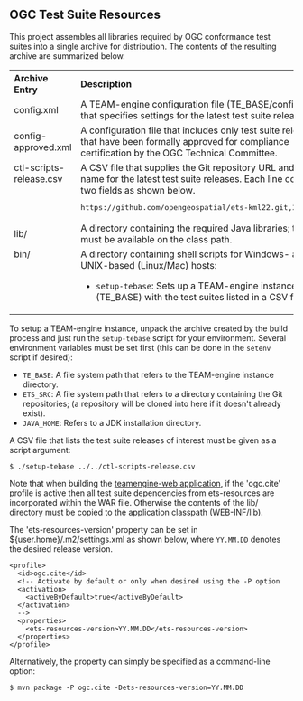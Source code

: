 ## OGC Test Suite Resources

This project assembles all libraries required by OGC conformance test suites 
into a single archive for distribution. The contents of the resulting archive 
are summarized below.

<table style="text-align: left;">
  <tr>
    <th>Archive Entry</th>
    <th>Description</th>
  </tr>
  <tr>
    <td>config.xml</td>
    <td>A TEAM-engine configuration file (TE_BASE/config.xml) that specifies 
    settings for the latest test suite releases.</td>
  </tr>
  <tr>
    <td>config-approved.xml</td>
    <td>A configuration file that includes only test suite releases that have 
    been formally approved for compliance certification by the OGC Technical 
    Committee.</td>
  </tr>
  <tr>
    <td style="vertical-align: top">ctl-scripts-release.csv</td>
    <td>A CSV file that supplies the Git repository URL and tag name for the 
    latest test suite releases. Each line contains two fields as shown below.
      <pre>https://github.com/opengeospatial/ets-kml22.git,2.2-r11</pre>
    </td>
  </tr>
  <tr>
    <td>lib/</td>
    <td>A directory containing the required Java libraries; these must be 
    available on the class path.</td>
  </tr>
  <tr>
    <td style="vertical-align: top">bin/</td>
    <td>A directory containing shell scripts for Windows- and UNIX-based 
    (Linux/Mac) hosts:
    <ul>
      <li><code>setup-tebase</code>: Sets up a TEAM-engine instance (TE_BASE) 
      with the test suites listed in a CSV file.</li>
    </ul>
    </td>
  </tr>
</table>

To setup a TEAM-engine instance, unpack the archive created by the build process and 
just run the `setup-tebase` script for your environment. Several environment variables 
must be set first (this can be done in the `setenv` script if desired):

* `TE_BASE`: A file system path that refers to the TEAM-engine instance directory.
* `ETS_SRC`: A file system path that refers to a directory containing the Git repositories; 
  (a repository will be cloned into here if it doesn't already exist).
* `JAVA_HOME`: Refers to a JDK installation directory.

A CSV file that lists the test suite releases of interest must be given as a script argument:

    $ ./setup-tebase ../../ctl-scripts-release.csv


Note that when building the [teamengine-web application](https://github.com/opengeospatial/teamengine), 
if the 'ogc.cite' profile is active then all test suite dependencies from ets-resources are 
incorporated within the WAR file. Otherwise the contents of the lib/ directory must be 
copied to the application classpath (WEB-INF/lib). 

The 'ets-resources-version' property can be set in ${user.home}/.m2/settings.xml as shown below, 
where `YY.MM.DD` denotes the desired release version.

    <profile>
      <id>ogc.cite</id>
      <!-- Activate by default or only when desired using the -P option
      <activation>
        <activeByDefault>true</activeByDefault>
      </activation>
      -->
      <properties>
        <ets-resources-version>YY.MM.DD</ets-resources-version>
      </properties>
    </profile>

Alternatively, the property can simply be specified as a command-line option:

    $ mvn package -P ogc.cite -Dets-resources-version=YY.MM.DD
